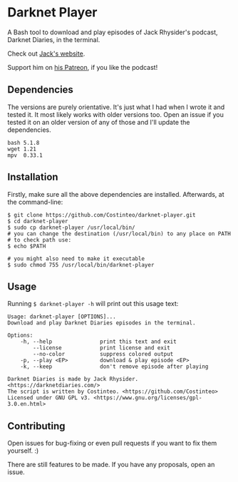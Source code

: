 # Darknet Player

A Bash tool to download and play episodes of Jack Rhysider's podcast, Darknet Diaries, in the terminal.

Check out [Jack's website](https://darknetdiaries.com/).

Support him on [his Patreon](https://www.patreon.com/darknetdiaries), if you like the podcast!

## Dependencies

The versions are purely orientative. It's just what I had when I wrote it and tested it. It most likely works with older versions too. Open an issue if you tested it on an older version of any of those and I'll update the dependencies.

```
bash 5.1.8
wget 1.21
mpv  0.33.1
```

## Installation

Firstly, make sure all the above dependencies are installed. Afterwards, at the command-line:

```
$ git clone https://github.com/Costinteo/darknet-player.git
$ cd darknet-player
$ sudo cp darknet-player /usr/local/bin/
# you can change the destination (/usr/local/bin) to any place on PATH
# to check path use:
$ echo $PATH

# you might also need to make it executable
$ sudo chmod 755 /usr/local/bin/darknet-player
```

## Usage

Running ``$ darknet-player -h`` will print out this usage text:


```
Usage: darknet-player [OPTIONS]...
Download and play Darknet Diaries episodes in the terminal.

Options:
    -h, --help               print this text and exit
        --license            print license and exit
        --no-color           suppress colored output
    -p, --play <EP>          download & play episode <EP>
    -k, --keep               don't remove episode after playing

Darknet Diaries is made by Jack Rhysider. <https://darknetdiaries.com/>
The script is written by Costinteo. <https://github.com/Costinteo>
Licensed under GNU GPL v3. <https://www.gnu.org/licenses/gpl-3.0.en.html>
```

## Contributing

Open issues for bug-fixing or even pull requests if you want to fix them yourself. :)

There are still features to be made. If you have any proposals, open an issue.
